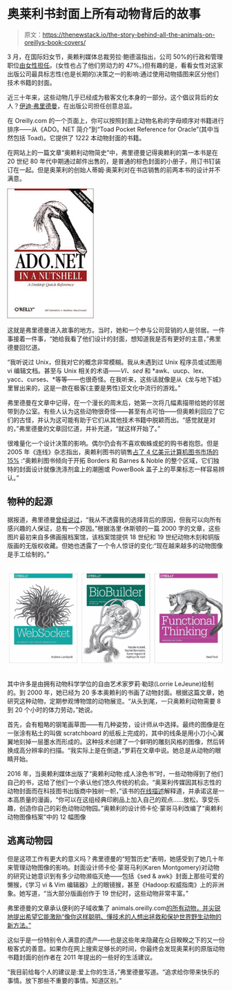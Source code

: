 # 奥莱利书封面上所有动物背后的故事

> 原文：<https://thenewstack.io/the-story-behind-all-the-animals-on-oreillys-book-covers/>

3 月，在国际妇女节，奥赖利媒体总裁劳拉·鲍德温指出，公司 50%的行政和管理职位[由女性担任](https://www.linkedin.com/pulse/international-womens-day-oreilly-laura-baldwin/)。(女性也占了他们劳动力的 47%。)但有趣的是，看看女性对这家出版公司最具标志性(也是长期的)决策之一的影响:通过使用动物插图来区分他们技术书籍的封面。

近三十年来，这些动物几乎已经成为极客文化本身的一部分。这个倡议背后的女人？[伊迪·弗里德曼](https://twitter.com/ediefr)，在出版公司担任创意总监。

在 Oreilly.com 的一个页面上，你可以按照封面上动物名称的字母顺序对书籍进行排序——从《ADO。NET 简介”到“Toad Pocket Reference for Oracle”(其中当然包括 Toad)。它提供了 1222 本动物封面的书籍。

在网站上的一篇文章“奥赖利动物简史”中，弗里德曼记得奥赖利的第一本书是在 20 世纪 80 年代中期通过邮件出售的，是普通的棕色封面的小册子，用订书钉装订在一起。但是奥莱利的创始人蒂姆·奥莱利对在书店销售的前两本书的设计并不满意。

![ADO dot net in a nutshell - OReilly book cover (via their site)](img/ab8215317e44aaef0dca1c2301609e06.png)

这就是弗里德曼进入故事的地方。当时，她和一个参与公司营销的人是邻居。一件事接着一件事，“她给我看了他们设计的封面，想知道我是否有更好的主意，”弗里德曼回忆道。

“我听说过 Unix，但我对它的概念非常模糊。我从未遇到过 Unix 程序员或试图用 vi 编辑文档。甚至与 Unix 相关的术语——*VI、sed* 和 *awk、uucp、lex、yacc、curses、*等等——也很奇怪。在我听来，这些话就像是从《龙与地下城》里冒出来的，这是一款在极客(主要是男性)亚文化中流行的游戏。”

弗里德曼在文章中记得，在一个漫长的周末后，她第一次将几幅素描带给她的邻居带到办公室。有些人认为这些动物很奇怪——甚至有点可怕——但奥赖利回应了它们的古怪，并认为这可能有助于它们从其他技术书籍中脱颖而出。“感觉就是对的，”弗里德曼的文章回忆道，并补充道，“就这样开始了。”

很难量化一个设计决策的影响。偶尔仍会有不喜欢蜘蛛或蛇的购书者抱怨。但是 2005 年《连线》杂志指出，奥赖利图书的销售[占了 4 亿美元计算机图书市场的 15%](https://www.wired.com/2005/10/oreilly) :“奥赖利图书倾向于开拓 Borders 和 Barnes & Noble 的整个区域，它们独特的封面设计就像洗涤剂盒上的潮圈或 PowerBook 盖子上的苹果标志一样容易辨认。”

## **物种的起源**

据报道，弗里德曼[曾经说过](https://medium.com/the-awl/interpreting-the-animal-choices-on-the-worlds-most-popular-programming-books-dd89c3a27e01)，“我从不透露我的选择背后的原因，但我可以向所有感兴趣的人保证，总有一个原因。”根据洛里·休斯顿的一篇 2000 字的文章，这些图片最初来自多佛画报档案馆，该档案馆提供 18 世纪和 19 世纪动物木刻和铜版版画的无版权收藏。但她也透露了一个令人惊讶的变化:“现在越来越多的动物图像是手工绘制的。”

![ Oreilly books cover (via Oreilly dot com) - beautiful-covers](img/7858437d60ab24d2cb49629484e51478.png)

其中许多是由拥有动物科学学位的自由艺术家罗莉·勒琼(Lorrie LeJeune)绘制的。到 2000 年，她已经为 20 多本奥赖利的书画了动物封面。根据这篇文章，她研究这种动物，定期参观博物馆的动物展览。“从头到尾，一只奥赖利动物需要 8 到 20 个小时的体力劳动，”她说。

首先，会有粗略的钢笔画草图——有几种姿势，设计师从中选择。最终的图像是在一张涂有粘土的叫做 scratchboard 的纸板上完成的，其中的线条是用小刀小心翼翼地刻掉一层墨水而形成的。这种技术创建了一个鲜明的雕刻风格的图像，然后转换成高分辨率的扫描。“我实际上是在倒退，”罗莉在文章中说。她总是从动物的眼睛开始。

2016 年，当奥赖利媒体出版了“奥赖利动物:成人涂色书”时，一些动物得到了他们自己的书，这给了他们一个承认他们悠久传统的机会。“奥莱利传媒因其标志性的动物封面而在科技图书出版商中独树一帜，”该书的[在线描述](http://shop.oreilly.com/product/0636920050223.do)解释道，并承诺这是一本高质量的漫画，“你可以在这组经典印刷品上加入自己的观点……放松，享受乐趣，创造你自己的彩色动物动物园。”奥赖利的设计师卡伦·蒙哥马利改编了“奥赖利动物图像档案”中的 12 幅图像

## 逃离动物园

但是这项工作有更大的意义吗？弗里德曼的“短暂历史”表明，她感受到了她几十年来管理动物图像的影响。封面设计师卡伦·蒙哥马利(Karen Montgomery)对动物的研究让她意识到有多少动物濒临灭绝——包括《sed & awk》封面上那些可爱的懒猴，《学习 vi & Vim 编辑器》上的眼镜猴，甚至《Hadoop:权威指南》上的非洲象。她写道，“当大部分版画创作于 19 世纪时，这些动物非常丰富。”

弗里德曼的文章承认便利的子域收集了 animals.oreilly.com[的所有动物，并尖锐地提出希望它能激励“像你这样聪明、懂技术的人想出拯救和保护世界野生动物的新方法。”](http://animals.oreilly.com)

这似乎是一份特别令人满意的遗产——也是这些年来隐藏在众目睽睽之下的又一份极客式的善意。如果你在网上搜索足够长的时间，你最终会发现奥莱利的原版动物书籍封面的创作者在 2011 年提出的一些好的生活建议。

“我目前给每个人的建议是:爱上你的生活，”弗里德曼写道。“追求给你带来快乐的事情。放下那些不重要的事情。知道区别。”

<svg xmlns:xlink="http://www.w3.org/1999/xlink" viewBox="0 0 68 31" version="1.1"><title>Group</title> <desc>Created with Sketch.</desc></svg>